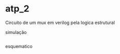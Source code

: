 # atp_2

Circuito de um mux em verilog pela logica estrutural

simulação

<img src="https://i.imgur.com/YavavXA.png" alt= "">

esquematico

<img src="https://i.imgur.com/gvQZhbS.png" alt= "">


